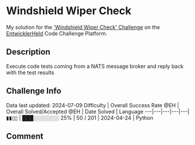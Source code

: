 # Windshield Wiper Check

My solution for the ['Windshield Wiper Check' Challenge](https://platform.entwicklerheld.de/challenge/windshield-wiper-check?technology=Python) on the [EntwicklerHeld](https://platform.entwicklerheld.de/) Code Challenge Platform.

## Description
Execute code tests coming from a NATS message broker and reply back with the test results

## Challenge Info
Data last updated: 2024-07-09
Difficulty | Overall Success Rate @EH | Overall Solved/Accepted @EH | Date Solved | Language
---|---|---|---|---|
▮▮▯▯ | ███░░░░░░░ 25% | 50 / 201 | 2024-04-24 | Python

## Comment
